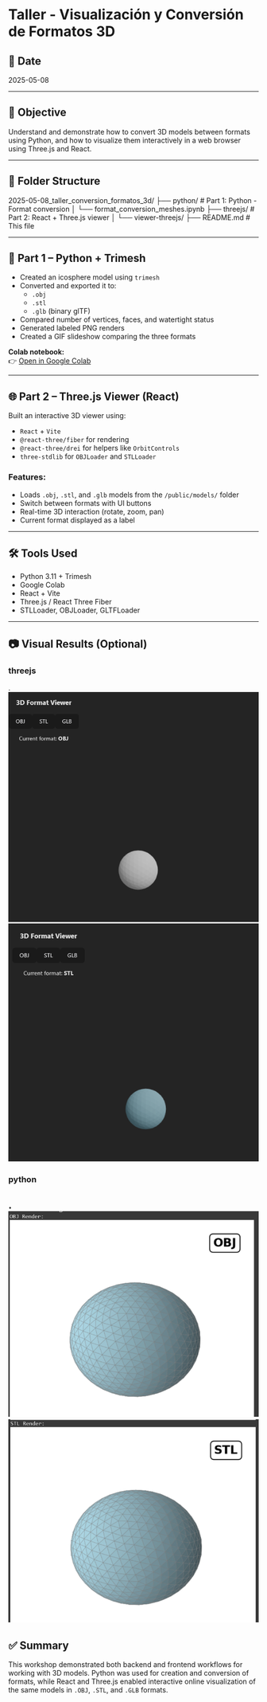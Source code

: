 # Taller - Visualización y Conversión de Formatos 3D

## 📅 Date
2025-05-08

---

## 🎯 Objective

Understand and demonstrate how to convert 3D models between formats using Python, and how to visualize them interactively in a web browser using Three.js and React.

---

## 📁 Folder Structure

2025-05-08_taller_conversion_formatos_3d/
├── python/ # Part 1: Python - Format conversion
│ └── format_conversion_meshes.ipynb
├── threejs/ # Part 2: React + Three.js viewer
│ └── viewer-threejs/
├── README.md # This file


---

## 🧪 Part 1 – Python + Trimesh

- Created an icosphere model using `trimesh`
- Converted and exported it to:
  - `.obj`
  - `.stl`
  - `.glb` (binary glTF)
- Compared number of vertices, faces, and watertight status
- Generated labeled PNG renders
- Created a GIF slideshow comparing the three formats

**Colab notebook:**  
👉 [Open in Google Colab](https://colab.research.google.com/drive/1a5r7JbXXLGiw3eJfq7v5zlrcIQMFI4ML?usp=sharing)

---

## 🌐 Part 2 – Three.js Viewer (React)

Built an interactive 3D viewer using:
- `React` + `Vite`
- `@react-three/fiber` for rendering
- `@react-three/drei` for helpers like `OrbitControls`
- `three-stdlib` for `OBJLoader` and `STLLoader`

### Features:
- Loads `.obj`, `.stl`, and `.glb` models from the `/public/models/` folder
- Switch between formats with UI buttons
- Real-time 3D interaction (rotate, zoom, pan)
- Current format displayed as a label

---

## 🛠 Tools Used

- Python 3.11 + Trimesh
- Google Colab
- React + Vite
- Three.js / React Three Fiber
- STLLoader, OBJLoader, GLTFLoader

---

## 📷 Visual Results (Optional)

### threejs
.
![alt text](image.png)
![alt text](image-1.png)

### python
.
![alt text](image-2.png)
![alt text](image-3.png)
---

## ✅ Summary

This workshop demonstrated both backend and frontend workflows for working with 3D models. Python was used for creation and conversion of formats, while React and Three.js enabled interactive online visualization of the same models in `.OBJ`, `.STL`, and `.GLB` formats.
